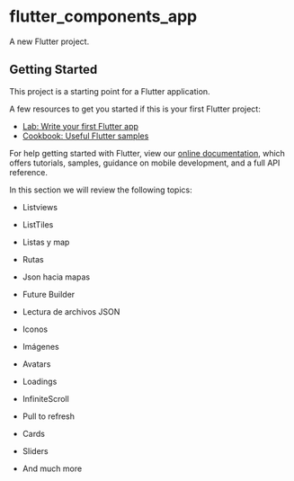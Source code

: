 # flutter_components_app

A new Flutter project.

## Getting Started

This project is a starting point for a Flutter application.

A few resources to get you started if this is your first Flutter project:

- [Lab: Write your first Flutter app](https://flutter.dev/docs/get-started/codelab)
- [Cookbook: Useful Flutter samples](https://flutter.dev/docs/cookbook)

For help getting started with Flutter, view our
[online documentation](https://flutter.dev/docs), which offers tutorials,
samples, guidance on mobile development, and a full API reference.

In this section we will review the following topics:

- Listviews

- ListTiles

- Listas y map

- Rutas

- Json hacia mapas

- Future Builder

- Lectura de archivos JSON

- Iconos

- Imágenes

- Avatars

- Loadings

- InfiniteScroll

- Pull to refresh

- Cards

- Sliders

- And much more
